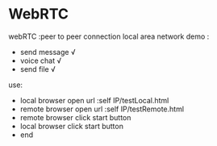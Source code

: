 # WebRTC
webRTC :peer to peer connection
local area network demo :
- send message √
- voice chat √
- send file √

use:
- local browser open url :self IP/testLocal.html 
- remote browser open url :self IP/testRemote.html
- remote browser click start button
- local browser click start button
- end
